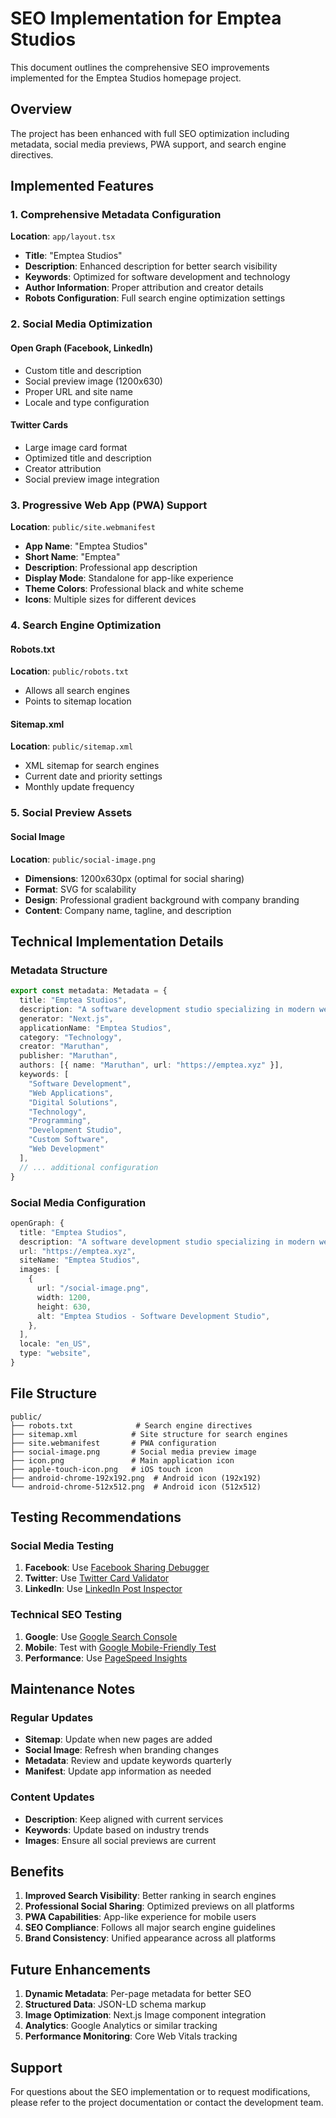 # SEO Implementation for Emptea Studios

This document outlines the comprehensive SEO improvements implemented for the Emptea Studios homepage project.

## Overview

The project has been enhanced with full SEO optimization including metadata, social media previews, PWA support, and search engine directives.

## Implemented Features

### 1. Comprehensive Metadata Configuration

**Location**: `app/layout.tsx`

- **Title**: "Emptea Studios"
- **Description**: Enhanced description for better search visibility
- **Keywords**: Optimized for software development and technology
- **Author Information**: Proper attribution and creator details
- **Robots Configuration**: Full search engine optimization settings

### 2. Social Media Optimization

#### Open Graph (Facebook, LinkedIn)
- Custom title and description
- Social preview image (1200x630)
- Proper URL and site name
- Locale and type configuration

#### Twitter Cards
- Large image card format
- Optimized title and description
- Creator attribution
- Social preview image integration

### 3. Progressive Web App (PWA) Support

**Location**: `public/site.webmanifest`

- **App Name**: "Emptea Studios"
- **Short Name**: "Emptea"
- **Description**: Professional app description
- **Display Mode**: Standalone for app-like experience
- **Theme Colors**: Professional black and white scheme
- **Icons**: Multiple sizes for different devices

### 4. Search Engine Optimization

#### Robots.txt
**Location**: `public/robots.txt`
- Allows all search engines
- Points to sitemap location

#### Sitemap.xml
**Location**: `public/sitemap.xml`
- XML sitemap for search engines
- Current date and priority settings
- Monthly update frequency

### 5. Social Preview Assets

#### Social Image
**Location**: `public/social-image.png`
- **Dimensions**: 1200x630px (optimal for social sharing)
- **Format**: SVG for scalability
- **Design**: Professional gradient background with company branding
- **Content**: Company name, tagline, and description

## Technical Implementation Details

### Metadata Structure
```typescript
export const metadata: Metadata = {
  title: "Emptea Studios",
  description: "A software development studio specializing in modern web applications and innovative digital solutions.",
  generator: "Next.js",
  applicationName: "Emptea Studios",
  category: "Technology",
  creator: "Maruthan",
  publisher: "Maruthan",
  authors: [{ name: "Maruthan", url: "https://emptea.xyz" }],
  keywords: [
    "Software Development",
    "Web Applications", 
    "Digital Solutions",
    "Technology",
    "Programming",
    "Development Studio",
    "Custom Software",
    "Web Development"
  ],
  // ... additional configuration
}
```

### Social Media Configuration
```typescript
openGraph: {
  title: "Emptea Studios",
  description: "A software development studio specializing in modern web applications and innovative digital solutions.",
  url: "https://emptea.xyz",
  siteName: "Emptea Studios",
  images: [
    {
      url: "/social-image.png",
      width: 1200,
      height: 630,
      alt: "Emptea Studios - Software Development Studio",
    },
  ],
  locale: "en_US",
  type: "website",
}
```

## File Structure

```
public/
├── robots.txt              # Search engine directives
├── sitemap.xml            # Site structure for search engines
├── site.webmanifest       # PWA configuration
├── social-image.png       # Social media preview image
├── icon.png               # Main application icon
├── apple-touch-icon.png   # iOS touch icon
├── android-chrome-192x192.png  # Android icon (192x192)
└── android-chrome-512x512.png  # Android icon (512x512)
```

## Testing Recommendations

### Social Media Testing
1. **Facebook**: Use [Facebook Sharing Debugger](https://developers.facebook.com/tools/debug/)
2. **Twitter**: Use [Twitter Card Validator](https://cards-dev.twitter.com/validator)
3. **LinkedIn**: Use [LinkedIn Post Inspector](https://www.linkedin.com/post-inspector/)

### Technical SEO Testing
1. **Google**: Use [Google Search Console](https://search.google.com/search-console)
2. **Mobile**: Test with [Google Mobile-Friendly Test](https://search.google.com/test/mobile-friendly)
3. **Performance**: Use [PageSpeed Insights](https://pagespeed.web.dev/)

## Maintenance Notes

### Regular Updates
- **Sitemap**: Update when new pages are added
- **Social Image**: Refresh when branding changes
- **Metadata**: Review and update keywords quarterly
- **Manifest**: Update app information as needed

### Content Updates
- **Description**: Keep aligned with current services
- **Keywords**: Update based on industry trends
- **Images**: Ensure all social previews are current

## Benefits

1. **Improved Search Visibility**: Better ranking in search engines
2. **Professional Social Sharing**: Optimized previews on all platforms
3. **PWA Capabilities**: App-like experience for mobile users
4. **SEO Compliance**: Follows all major search engine guidelines
5. **Brand Consistency**: Unified appearance across all platforms

## Future Enhancements

1. **Dynamic Metadata**: Per-page metadata for better SEO
2. **Structured Data**: JSON-LD schema markup
3. **Image Optimization**: Next.js Image component integration
4. **Analytics**: Google Analytics or similar tracking
5. **Performance Monitoring**: Core Web Vitals tracking

## Support

For questions about the SEO implementation or to request modifications, please refer to the project documentation or contact the development team.
